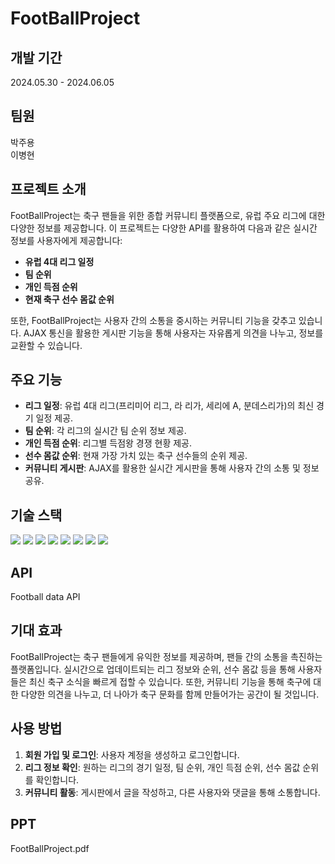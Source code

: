 # FootBallProject

## 개발 기간
2024.05.30 - 2024.06.05

## 팀원
박주용  
이병현

## 프로젝트 소개
FootBallProject는 축구 팬들을 위한 종합 커뮤니티 플랫폼으로, 유럽 주요 리그에 대한 다양한 정보를 제공합니다. 이 프로젝트는 다양한 API를 활용하여 다음과 같은 실시간 정보를 사용자에게 제공합니다:

- **유럽 4대 리그 일정**
- **팀 순위**
- **개인 득점 순위**
- **현재 축구 선수 몸값 순위**

또한, FootBallProject는 사용자 간의 소통을 중시하는 커뮤니티 기능을 갖추고 있습니다. AJAX 통신을 활용한 게시판 기능을 통해 사용자는 자유롭게 의견을 나누고, 정보를 교환할 수 있습니다.

## 주요 기능
- **리그 일정**: 유럽 4대 리그(프리미어 리그, 라 리가, 세리에 A, 분데스리가)의 최신 경기 일정 제공.
- **팀 순위**: 각 리그의 실시간 팀 순위 정보 제공.
- **개인 득점 순위**: 리그별 득점왕 경쟁 현황 제공.
- **선수 몸값 순위**: 현재 가장 가치 있는 축구 선수들의 순위 제공.
- **커뮤니티 게시판**: AJAX를 활용한 실시간 게시판을 통해 사용자 간의 소통 및 정보 공유.

## 기술 스택
<img src="https://img.shields.io/badge/html5-E34F26?style=for-the-badge&logo=html5&logoColor=white"> 
<img src="https://img.shields.io/badge/css-1572B6?style=for-the-badge&logo=css3&logoColor=white"> 
<img src="https://img.shields.io/badge/javascript-F7DF1E?style=for-the-badge&logo=javascript&logoColor=black"> 
<img src="https://img.shields.io/badge/jquery-0769AD?style=for-the-badge&logo=jquery&logoColor=white"> 
<img src="https://img.shields.io/badge/java-007396?style=for-the-badge&logo=java&logoColor=white"> 
<img src="https://img.shields.io/badge/mysql-4479A1?style=for-the-badge&logo=mysql&logoColor=white"> 
<img src="https://img.shields.io/badge/springboot-6DB33F?style=for-the-badge&logo=springboot&logoColor=white"> 
<img src="https://img.shields.io/badge/bootstrap-7952B3?style=for-the-badge&logo=bootstrap&logoColor=white">

## API
Football data API

## 기대 효과
FootBallProject는 축구 팬들에게 유익한 정보를 제공하며, 팬들 간의 소통을 촉진하는 플랫폼입니다. 실시간으로 업데이트되는 리그 정보와 순위, 선수 몸값 등을 통해 사용자들은 최신 축구 소식을 빠르게 접할 수 있습니다. 또한, 커뮤니티 기능을 통해 축구에 대한 다양한 의견을 나누고, 더 나아가 축구 문화를 함께 만들어가는 공간이 될 것입니다.

## 사용 방법
1. **회원 가입 및 로그인**: 사용자 계정을 생성하고 로그인합니다.
2. **리그 정보 확인**: 원하는 리그의 경기 일정, 팀 순위, 개인 득점 순위, 선수 몸값 순위를 확인합니다.
3. **커뮤니티 활동**: 게시판에서 글을 작성하고, 다른 사용자와 댓글을 통해 소통합니다.

## PPT
FootBallProject.pdf

